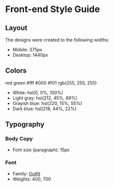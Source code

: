 # Front-end Style Guide

## Layout

The designs were created to the following widths:

- Mobile: 375px
- Desktop: 1440px

## Colors
red
green
#fff
#000
#f01
rgb(255, 255, 255)

- White: hsl(0, 0%, 100%)
- Light gray: hsl(212, 45%, 89%)
- Grayish blue: hsl(220, 15%, 55%)
- Dark blue: hsl(218, 44%, 22%)

## Typography

### Body Copy

- Font size (paragraph): 15px

### Font

- Family: [Outfit](https://fonts.google.com/specimen/Outfit)
- Weights: 400, 700
